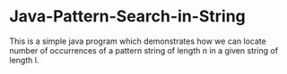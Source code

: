 # Java-Pattern-Search-in-String
This is a simple java program which demonstrates how we can locate number of occurrences of a pattern string of length n in a given string of length l.

